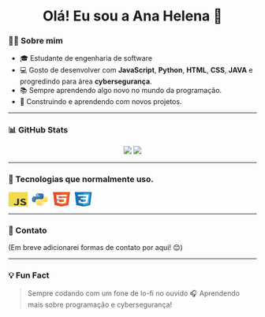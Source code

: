 <h1 align="center">Olá! Eu sou a Ana Helena 👋</h1>



### 👩‍💻 Sobre mim

- 🎓 Estudante de engenharia de software
- 💻 Gosto de desenvolver com **JavaScript**, **Python**, **HTML**, **CSS**, **JAVA** e progredindo para área **cybersegurança**.
- 📚 Sempre aprendendo algo novo no mundo da programação.
- 🤍 Construindo e aprendendo com novos projetos.

---

### 📊 GitHub Stats

<div align="center">
<img height="180em" src="https://github-readme-stats.vercel.app/api?username=anabuery&show_icons=true&theme=radical"/>
<img height="180em" src="https://github-readme-stats.vercel.app/api/top-langs/?username=anabuery&layout=compact&theme=radical"/>
</div>

---

### 🚀 Tecnologias que normalmente uso.

<div style="display: inline_block">
<img align="center" alt="Ana-Js" height="30" width="40" src="https://raw.githubusercontent.com/devicons/devicon/master/icons/javascript/javascript-original.svg">
<img align="center" alt="Ana-Python" height="30" width="40" src="https://raw.githubusercontent.com/devicons/devicon/master/icons/python/python-original.svg">
<img align="center" alt="Ana-HTML" height="30" width="40" src="https://raw.githubusercontent.com/devicons/devicon/master/icons/html5/html5-original.svg">
<img align="center" alt="Ana-CSS" height="30" width="40" src="https://raw.githubusercontent.com/devicons/devicon/master/icons/css3/css3-original.svg">
</div>

---

### 💬 Contato

(Em breve adicionarei formas de contato por aqui! 😊)

---

### 💡 Fun Fact
> Sempre codando com um fone de lo-fi no ouvido 🎧
> Aprendendo mais sobre programação e cybersegurança!
